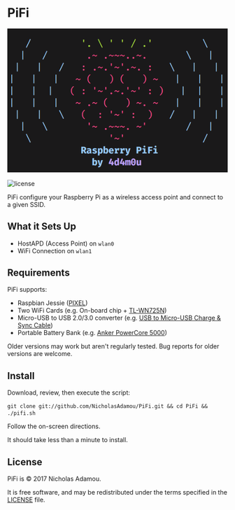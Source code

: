 PiFi
========
![logo](logo.png)

![license](https://img.shields.io/apm/l/vim-mode.svg)

PiFi configure your Raspberry Pi as a wireless access point and connect to a given SSID.

What it Sets Up
------------
* HostAPD (Access Point) on `wlan0`
* WiFi Connection on `wlan1`

Requirements
------------

PiFi supports:

* Raspbian Jessie ([PIXEL](https://www.raspberrypi.org/downloads/raspbian/))
* Two WiFi Cards (e.g. On-board chip + [TL-WN725N](https://www.amazon.com/gp/product/B008IFXQFU/ref=oh_aui_detailpage_o03_s00?ie=UTF8&psc=1))
* Micro-USB to USB 2.0/3.0 converter (e.g. [USB to Micro-USB Charge & Sync Cable](https://www.amazon.com/gp/product/B00SVVY844/ref=oh_aui_detailpage_o05_s00?ie=UTF8&psc=1))
* Portable Battery Bank (e.g. [Anker PowerCore 5000](https://www.amazon.com/gp/product/B01CU1EC6Y/ref=oh_aui_detailpage_o02_s00?ie=UTF8&psc=1))

Older versions may work but aren't regularly tested. Bug reports for older
versions are welcome.

Install
-------

Download, review, then execute the script:

```
git clone git://github.com/NicholasAdamou/PiFi.git && cd PiFi && ./pifi.sh
```

Follow the on-screen directions.

It should take less than a minute to install.

License
-------

PiFi is © 2017 Nicholas Adamou.

It is free software, and may be redistributed under the terms specified in the [LICENSE] file.

[LICENSE]: LICENSE
